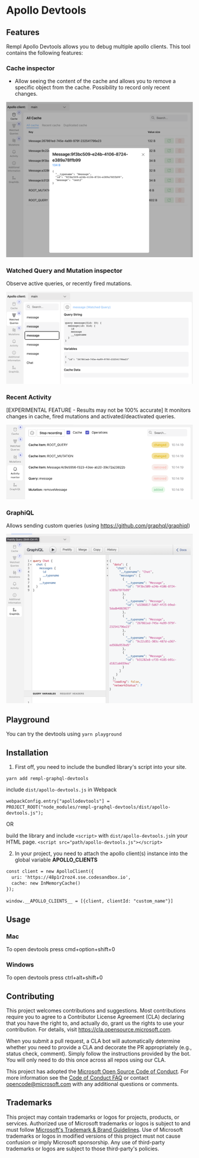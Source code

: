 # Apollo Devtools

## Features
Rempl Apollo Devtools allows you to debug multiple apollo clients. This tool contains the following features:

### Cache inspector
- Allow seeing the content of the cache and allows you to remove a specific object from the cache. Possibility to record only recent changes.

![plot](./docs/cache-inspector.png)

### Watched Query and Mutation inspector
Observe active queries, or recently fired mutations.

![plot](./docs/operations-monitor.png)

### Recent Activity 
[EXPERIMENTAL FEATURE - Results may not be 100% accurate] It monitors changes in cache, fired mutations and activated/deactivated queries.

![plot](./docs/recent-activity.png)

### GraphiQL
Allows sending custom queries (using https://github.com/graphql/graphiql)

![plot](./docs/graphiql.png)

## Playground 

You can try the devtools using `yarn playground`

## Installation
1. First off, you need to include the bundled library's script into your site.
```
yarn add rempl-graphql-devtools 
```
include `dist/apollo-devtools.js` in Webpack
```
webpackConfig.entry["apollodevtools"] = PROJECT_ROOT("node_modules/rempl-graphql-devtools/dist/apollo-devtools.js");
```
OR

build the library and include `<script>` with `dist/apollo-devtools.js`in your HTML page.
`<script src="path/apollo-devtools.js"></script>`

2. In your project, you need to attach the apollo client(s) instance into the global variable __APOLLO_CLIENTS__
```
const client = new ApolloClient({
  uri: 'https://48p1r2roz4.sse.codesandbox.io',
  cache: new InMemoryCache()
});

window.__APOLLO_CLIENTS__ = [{client, clientId: "custom_name"}]
```
## Usage
### Mac
To open devtools press cmd+option+shift+0
### Windows 
To open devtools press ctrl+alt+shift+0

## Contributing

This project welcomes contributions and suggestions.  Most contributions require you to agree to a
Contributor License Agreement (CLA) declaring that you have the right to, and actually do, grant us
the rights to use your contribution. For details, visit https://cla.opensource.microsoft.com.

When you submit a pull request, a CLA bot will automatically determine whether you need to provide
a CLA and decorate the PR appropriately (e.g., status check, comment). Simply follow the instructions
provided by the bot. You will only need to do this once across all repos using our CLA.

This project has adopted the [Microsoft Open Source Code of Conduct](https://opensource.microsoft.com/codeofconduct/).
For more information see the [Code of Conduct FAQ](https://opensource.microsoft.com/codeofconduct/faq/) or
contact [opencode@microsoft.com](mailto:opencode@microsoft.com) with any additional questions or comments.

## Trademarks

This project may contain trademarks or logos for projects, products, or services. Authorized use of Microsoft 
trademarks or logos is subject to and must follow 
[Microsoft's Trademark & Brand Guidelines](https://www.microsoft.com/en-us/legal/intellectualproperty/trademarks/usage/general).
Use of Microsoft trademarks or logos in modified versions of this project must not cause confusion or imply Microsoft sponsorship.
Any use of third-party trademarks or logos are subject to those third-party's policies.
